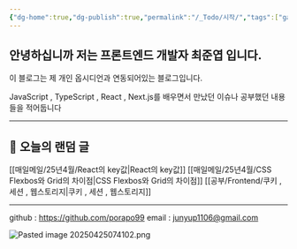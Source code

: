 ```yaml
---
{"dg-home":true,"dg-publish":true,"permalink":"/_Todo/시작/","tags":["gardenEntry"],"dgPassFrontmatter":true}
---
```



## 안녕하십니까 저는 프론트엔드 개발자 최준엽 입니다.

이 블로그는 제 개인 옵시디언과 연동되어있는 블로그입니다.

JavaScript , TypeScript , React , Next.js를 배우면서 만났던 이슈나 공부했던 내용들을 적어둡니다

---

## 🎲 오늘의 랜덤 글

[[매일메일/25년4월/React의 key값\|React의 key값]]
[[매일메일/25년4월/CSS Flexbos와 Grid의 차이점\|CSS Flexbos와 Grid의 차이점]]
[[공부/Frontend/쿠키 , 세션 , 웹스토리지\|쿠키 , 세션 , 웹스토리지]]

---

github : https://github.com/porapo99
email : junyup1106@gmail.com

![Pasted image 20250425074102.png](/img/user/_%EC%9C%A0%ED%8B%B8%EB%A6%AC%ED%8B%B0/%EA%B0%9C%EB%B0%9C%EC%9E%90%EB%A3%8C%EC%82%AC%EC%A7%84/Pasted%20image%2020250425074102.png)